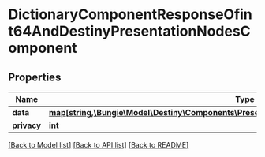 # DictionaryComponentResponseOfint64AndDestinyPresentationNodesComponent

## Properties
Name | Type | Description | Notes
------------ | ------------- | ------------- | -------------
**data** | [**map[string,\Bungie\Model\Destiny\Components\Presentation\DestinyPresentationNodesComponent]**](DestinyPresentationNodesComponent.md) |  | [optional] 
**privacy** | **int** |  | [optional] 

[[Back to Model list]](../README.md#documentation-for-models) [[Back to API list]](../README.md#documentation-for-api-endpoints) [[Back to README]](../README.md)


